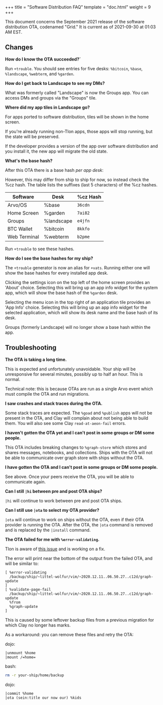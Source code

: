 +++
title = "Software Distribution FAQ"
template = "doc.html"
weight = 9
+++

This document concerns the September 2021 release of the software distribution OTA, codenamed "Grid." It is current as of 2021-09-30 at 01:03 AM EST.

## Changes

**How do I know the OTA succeeded?`**

Run `+trouble`.
You should see entries for five desks: `%bitcoin`, `%base`, `%landscape`, `%webterm`, and `%garden`.

**How do I get back to Landscape to see my DMs?**

What was formerly called "Landscape" is now the Groups app. You can access DMs and groups via the "Groups" tile.

**Where did my app tiles in Landscape go?**

For apps ported to software distribution, tiles will be shown in the home screen.

If you're already running non-Tlon apps, those apps will stop running, but the state will be preserved.

If the developer provides a version of the app over software distribution and you install it, the new app will migrate the old state.

**What's the base hash?**

After this OTA there is a base hash _per app desk_:

However, this may differ from ship to ship for now, so instead check the %cz hash.
The table lists the suffixes (last 5 characters) of the %cz hashes.

| Software     | Desk       | %cz Hash  |
| ------------ | ---------- | --------- |
| Arvo/OS      | %base      | `36cdn`   |
| Home Screen  | %garden    | `7ai82`   |
| Groups       | %landscape | `e4jfn`   |
| BTC Wallet   | %bitcoin   | `8kkfo`   |
| Web Terminal | %webterm   | `b2pme`   |

Run `+trouble` to see these hashes.

**How do I see the base hashes for my ship?**

The `+trouble` generator is now an alias for `+vats`.
Running either one will show the base hashes for every installed app desk.

Clicking the settings icon on the top left of the home screen provides an 'About' choice.
Selecting this will bring up an app info widget for the system app, which will show the base hash of the `%garden` desk.

Selecting the menu icon in the top right of an application tile provides an 'App Info' choice.
Selecting this will bring up an app info widget for the selected application, which will show its desk name and the base hash of its desk.

Groups (formerly Landscape) will no longer show a base hash within the app.

## Troubleshooting

**The OTA is taking a long time.**

This is expected and unfortunately unavoidable.
Your ship will be unresponsive for several minutes, possibly up to half an hour.
This is normal.

Technical note: this is because OTAs are run as a single Arvo event which must compile the OTA and run migrations.

**I saw crashes and stack traces during the OTA.**

Some stack traces are expected. The `%goad` and `%publish` apps will not be present in the OTA,
and Clay will complain about not being able to build them. You will also see some Clay `read-at-aeon-fail` errors.

**I haven't gotten the OTA yet and I can't post in some groups or DM some people.**

This OTA includes breaking changes to `%graph-store` which stores and shares messages, notebooks, and collections.
Ships with the OTA will not be able to communicate over graph store with ships without the OTA.

**I have gotten the OTA and I can't post in some groups or DM some people.**

See above. Once your peers receive the OTA, you will be able to communicate again.

**Can I still `|hi` between pre and post OTA ships?**

`|hi` will continue to work between pre and post OTA ships.

**Can I still use `|ota` to select my OTA provider?**

`|ota` will continue to work on ships without the OTA, even if their OTA provider is running the OTA.
After the OTA, the `|ota` command is removed and is replaced by the `|install` command.

**The OTA failed for me with `%error-validating`.**

Tlon is aware of [this issue](https://github.com/urbit/urbit/issues/5271) and is working on a fix.

The error will print near the bottom of the output from the failed OTA, and will be similar to:

```
[ %error-validating
  /backup/ship/~littel-wolfur/vim/~2020.12.11..06.50.27..c12d/graph-update
]
[ %validate-page-fail
  /backup/ship/~littel-wolfur/vim/~2020.12.11..06.50.27..c12d/graph-update
  %from
  %graph-update
]
```

This is caused by some leftover backup files from a previous migration for which Clay no longer has marks.

As a workaround: you can remove these files and retry the OTA:

dojo:

```
|unmount %home
|mount /=home=
```

bash:

```bash
rm -r your-ship/home/backup
```

dojo:

```
|commit %home
|ota (sein:title our now our) %kids
```

